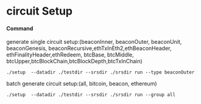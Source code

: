 # circuit Setup

#### Command

generate single circuit setup:(beaconInner, beaconOuter, beaconUnit, beaconGenesis, beaconRecursive,ethTxInEth2,ethBeaconHeader,
ethFinalityHeader,ethRedeem, btcBase, btcMiddle, btcUpper,btcBlockChain,btcBlockDepth,btcTxInChain)

    ./setup  --datadir ./testdir --srsdir ./srsdir run --type beaconOuter 

batch generate circuit setup:(all, bitcoin, beacon, ethereum)

    ./setup  --datadir ./testdir --srsdir ./srsdir run --group all 